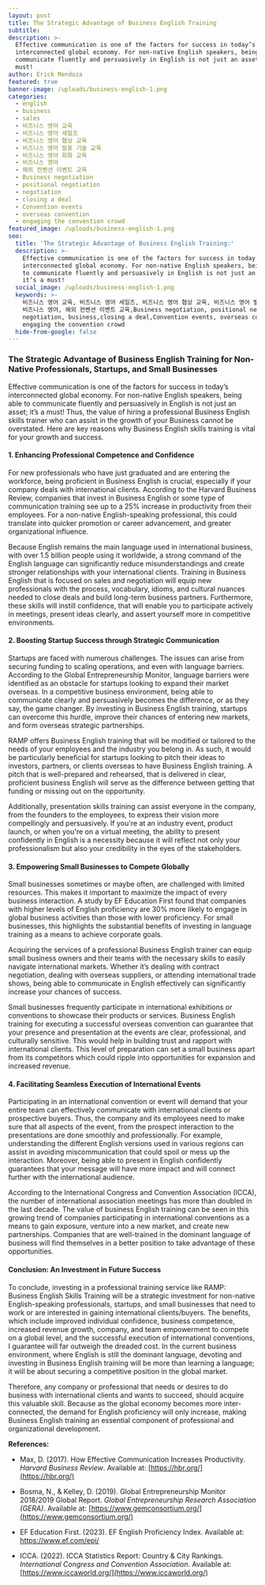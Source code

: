 ```yaml
---
layout: post
title: The Strategic Advantage of Business English Training
subtitle:
description: >-
  Effective communication is one of the factors for success in today’s
  interconnected global economy. For non-native English speakers, being able to
  communicate fluently and persuasively in English is not just an asset; it’s a
  must! 
author: Erick Mendoza
featured: true
banner-image: /uploads/business-english-1.png
categories:
  - english
  - business
  - sales
  - 비즈니스 영어 교육
  - 비즈니스 영어 세일즈
  - 비즈니스 영어 협상 교육
  - 비즈니스 영어 발표 기술 교육
  - 비즈니스 영어 회화 교육
  - 비즈니스 영어
  - 해외 컨벤션 이벤트 교육
  - Business negotiation
  - positional negotiation
  - negotiation
  - closing a deal
  - Convention events
  - overseas convention
  - engaging the convention crowd
featured_image: /uploads/business-english-1.png
seo:
  title: 'The Strategic Advantage of Business English Training:'
  description: >-
    Effective communication is one of the factors for success in today’s
    interconnected global economy. For non-native English speakers, being able
    to communicate fluently and persuasively in English is not just an asset;
    it’s a must! 
  social_image: /uploads/business-english-1.png
  keywords: >-
    비즈니스 영어 교육, 비즈니스 영어 세일즈, 비즈니스 영어 협상 교육, 비즈니스 영어 발표 기술 교육, 비즈니스 영어 회화 교육,
    비즈니스 영어, 해외 컨벤션 이벤트 교육,Business negotiation, positional negotiation,
    negotiation, business,closing a deal,Convention events, overseas convention,
    engaging the convention crowd
  hide-from-google: false
---
```

### **The Strategic Advantage of Business English Training for Non-Native Professionals, Startups, and Small Businesses**

Effective communication is one of the factors for success in today’s interconnected global economy. For non-native English speakers, being able to communicate fluently and persuasively in English is not just an asset; it’s a must! Thus, the value of hiring a professional Business English skills trainer who can assist in the growth of your Business cannot be overstated. Here are key reasons why Business English skills training is vital for your growth and success.

#### **1\. Enhancing Professional Competence and Confidence**

For new professionals who have just graduated and are entering the workforce, being proficient in Business English is crucial, especially if your company deals with international clients. According to the Harvard Business Review, companies that invest in Business English or some type of communication training see up to a 25% increase in productivity from their employees. For a non-native English-speaking professional, this could translate into quicker promotion or career advancement, and greater organizational influence.

Because English remains the main language used in international business, with over 1.5 billion people using it worldwide, a strong command of the English language can significantly reduce misunderstandings and create stronger relationships with your international clients. Training in Business English that is focused on sales and negotiation will equip new professionals with the process, vocabulary, idioms, and cultural nuances needed to close deals and build long-term business partners. Furthermore, these skills will instill confidence, that will enable you to participate actively in meetings, present ideas clearly, and assert yourself more in competitive environments.

#### **2\. Boosting Startup Success through Strategic Communication**

Startups are faced with numerous challenges. The issues can arise from securing funding to scaling operations, and even with language barriers. According to the Global Entrepreneurship Monitor, language barriers were identified as an obstacle for startups looking to expand their market overseas. In a competitive business environment, being able to communicate clearly and persuasively becomes the difference, or as they say, the game changer. By investing in Business English training, startups can overcome this hurdle, improve their chances of entering new markets, and form overseas strategic partnerships.

RAMP offers Business English training that will be modified or tailored to the needs of your employees and the industry you belong in. As such, it would be particularly beneficial for startups looking to pitch their ideas to investors, partners, or clients overseas to have Business English training. A pitch that is well-prepared and rehearsed, that is delivered in clear, proficient business English will serve as the difference between getting that funding or missing out on the opportunity.

Additionally, presentation skills training can assist everyone in the company, from the founders to the employees, to express their vision more compellingly and persuasively. If you're at an industry event, product launch, or when you're on a virtual meeting, the ability to present confidently in English is a necessity because it will reflect not only your professionalism but also your credibility in the eyes of the stakeholders.

#### **3\. Empowering Small Businesses to Compete Globally**

Small businesses sometimes or maybe often, are challenged with limited resources. This makes it important to maximize the impact of every business interaction. A study by EF Education First found that companies with higher levels of English proficiency are 30% more likely to engage in global business activities than those with lower proficiency. For small businesses, this highlights the substantial benefits of investing in language training as a means to achieve corporate goals.

Acquiring the services of a professional Business English trainer can equip small business owners and their teams with the necessary skills to easily navigate international markets. Whether it’s dealing with contract negotiation, dealing with overseas suppliers, or attending international trade shows, being able to communicate in English effectively can significantly increase your chances of success.

Small businesses frequently participate in international exhibitions or conventions to showcase their products or services. Business English training for executing a successful overseas convention can guarantee that your presence and presentation at the events are clear, professional, and culturally sensitive. This would help in building trust and rapport with international clients. This level of preparation can set a small business apart from its competitors which could ripple into opportunities for expansion and increased revenue.

#### **4\. Facilitating Seamless Execution of International Events**

Participating in an international convention or event will demand that your entire team can effectively communicate with international clients or prospective buyers. Thus, the company and its employees need to make sure that all aspects of the event, from the prospect interaction to the presentations are done smoothly and professionally. For example, understanding the different English versions used in various regions can assist in avoiding miscommunication that could spoil or mess up the interaction. Moreover, being able to present in English confidently guarantees that your message will have more impact and will connect further with the international audience.

According to the International Congress and Convention Association (ICCA), the number of international association meetings has more than doubled in the last decade. The value of business English training can be seen in this growing trend of companies participating in international conventions as a means to gain exposure, venture into a new market, and create new partnerships. Companies that are well-trained in the dominant language of business will find themselves in a better position to take advantage of these opportunities.

#### **Conclusion: An Investment in Future Success**

To conclude, investing in a professional training service like RAMP: Business English Skills Training will be a strategic investment for non-native English-speaking professionals, startups, and small businesses that need to work or are interested in gaining international clients/buyers. The benefits, which include improved individual confidence, business competence, increased revenue growth, company, and team empowerment to compete on a global level, and the successful execution of international conventions, I guarantee will far outweigh the dreaded cost. In the current business environment, where English is still the dominant language, devoting and investing in Business English training will be more than learning a language; it will be about securing a competitive position in the global market.

Therefore, any company or professional that needs or desires to do business with international clients and wants to succeed, should acquire this valuable skill. Because as the global economy becomes more inter-connected, the demand for English proficiency will only increase, making Business English training an essential component of professional and organizational development.

**References:**

* Max, D. (2017). How Effective Communication Increases Productivity. *Harvard Business Review*. Available at: [https://hbr.org/](https://hbr.org/)

* Bosma, N., & Kelley, D. (2019). Global Entrepreneurship Monitor 2018/2019 Global Report. *Global Entrepreneurship Research Association (GERA)*. Available at: [https://www.gemconsortium.org/](https://www.gemconsortium.org/)

* EF Education First. (2023). EF English Proficiency Index. Available at: https://www.ef.com/epi/

* ICCA. (2022). ICCA Statistics Report: Country & City Rankings. *International Congress and Convention Association*. Available at: [https://www.iccaworld.org/](https://www.iccaworld.org/)

&nbsp;

&nbsp;
